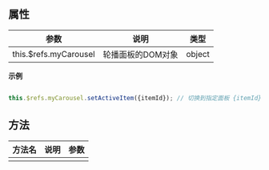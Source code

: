 ##   属性  
 
| 参数    | 说明      | 类型 |
| ------- |---------|-----| 
|  this.$refs.myCarousel  |  轮播面板的DOM对象  |  object  | 
 
**示例**
```javascript

this.$refs.myCarousel.setActiveItem({itemId}); // 切换到指定面板 {itemId} 面板ID

```

 ##   方法  
  
 | 方法名    | 说明      | 参数 |
 | ------- |---------|-----| 
 |    |    |    | 


